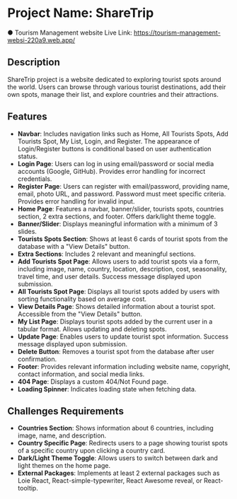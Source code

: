 # Project Name: ShareTrip 
 ● Tourism Management website
Live Link: https://tourism-management-websi-220a9.web.app/




## Description

ShareTrip project is a website dedicated to exploring tourist spots around the world. Users can browse through various tourist destinations, add their own spots, manage their list, and explore countries and their attractions.

## Features

- **Navbar**: Includes navigation links such as Home, All Tourists Spots, Add Tourists Spot, My List, Login, and Register. The appearance of Login/Register buttons is conditional based on user authentication status.
- **Login Page**: Users can log in using email/password or social media accounts (Google, GitHub). Provides error handling for incorrect credentials.
- **Register Page**: Users can register with email/password, providing name, email, photo URL, and password. Password must meet specific criteria. Provides error handling for invalid input.
- **Home Page**: Features a navbar, banner/slider, tourists spots, countries section, 2 extra sections, and footer. Offers dark/light theme toggle.
- **Banner/Slider**: Displays meaningful information with a minimum of 3 slides.
- **Tourists Spots Section**: Shows at least 6 cards of tourist spots from the database with a "View Details" button.
- **Extra Sections**: Includes 2 relevant and meaningful sections.
- **Add Tourists Spot Page**: Allows users to add tourist spots via a form, including image, name, country, location, description, cost, seasonality, travel time, and user details. Success message displayed upon submission.
- **All Tourists Spot Page**: Displays all tourist spots added by users with sorting functionality based on average cost.
- **View Details Page**: Shows detailed information about a tourist spot. Accessible from the "View Details" button.
- **My List Page**: Displays tourist spots added by the current user in a tabular format. Allows updating and deleting spots.
- **Update Page**: Enables users to update tourist spot information. Success message displayed upon submission.
- **Delete Button**: Removes a tourist spot from the database after user confirmation.
- **Footer**: Provides relevant information including website name, copyright, contact information, and social media links.
- **404 Page**: Displays a custom 404/Not Found page.
- **Loading Spinner**: Indicates loading state when fetching data.

## Challenges Requirements

- **Countries Section**: Shows information about 6 countries, including image, name, and description.
- **Country Specific Page**: Redirects users to a page showing tourist spots of a specific country upon clicking a country card.
- **Dark/Light Theme Toggle**: Allows users to switch between dark and light themes on the home page.
- **External Packages**: Implements at least 2 external packages such as Loie React, React-simple-typewriter, React Awesome reveal, or React-tooltip.





